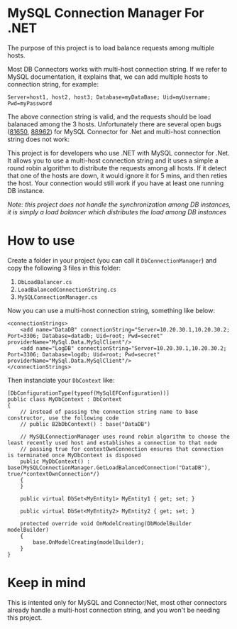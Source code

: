 # MySQL Connection Manager For .NET

The purpose of this project is to load balance requests among multiple hosts.

Most DB Connectors works with multi-host connection string. If we refer to MySQL documentation, it explains that, we can add multiple hosts to connection string, for example:

    Server=host1, host2, host3; Database=myDataBase; Uid=myUsername; Pwd=myPassword
   
The above connection string is valid, and the requests should be load balanaced among the 3 hosts. Unfortunately there are several open bugs ([81650](https://bugs.mysql.com/bug.php?id=81650), [88962](https://bugs.mysql.com/bug.php?id=88962)) for MySQL Connector for .Net and multi-host connection string does not work: 

This project is for developers who use .NET with MySQL connector for .Net. It allows you to use a multi-host connection string and it uses a simple a round robin algorithm to distribute the requests among all hosts. If it detect that one of the hosts are down, it would ignore it for 5 mins, and then reties the host. Your connection would still work if you have at least one running DB instance.

*Note: this project does not handle the synchronization among DB instances, it is simply a load balancer which distributes the load among DB instances*

# How to use

Create a folder in your project (you can call it `DbConnectionManager`) and copy the following 3 files in this folder: 
1. `DbLoadBalancer.cs`
2. `LoadBalancedConnectionString.cs`
3. `MySQLConnectionManager.cs`

Now you can use a multi-host connection string, something like below:

````
<connectionStrings>
    <add name="DataDB" connectionString="Server=10.20.30.1,10.20.30.2; Port=3306; Database=datadb; Uid=root; Pwd=secret" providerName="MySql.Data.MySqlClient"/>
    <add name="LogDB" connectionString="Server=10.20.30.1,10.20.30.2; Port=3306; Database=logdb; Uid=root; Pwd=secret" providerName="MySql.Data.MySqlClient"/>
</connectionStrings>
````

Then instanciate your `DbContext` like:

````
[DbConfigurationType(typeof(MySqlEFConfiguration))]
public class MyDbContext : DbContext
{
    // instead of passing the connection string name to base constructor, use the following code  
    // public B2bDbContext() : base("DataDB")

    // MySQLConnectionManager uses round robin algorithm to choose the least recently used host and establishes a connection to that node
    // passing true for contextOwnConnection ensures that connection is terminated once MyDbContext is disposed
    public MyDbContext() : base(MySQLConnectionManager.GetLoadBalancedConnection("DataDB"), true/*contextOwnConnection*/)
    {
    }

    public virtual DbSet<MyEntity1> MyEntity1 { get; set; }

    public virtual DbSet<MyEntity2> MyEntity2 { get; set; }
        
    protected override void OnModelCreating(DbModelBuilder modelBuilder)
    {
        base.OnModelCreating(modelBuilder);
    }
}
````

# Keep in mind

This is intented only for MySQL and Connector/Net, most other connectors already handle a multi-host connection string, and you won't be needing this project. 

